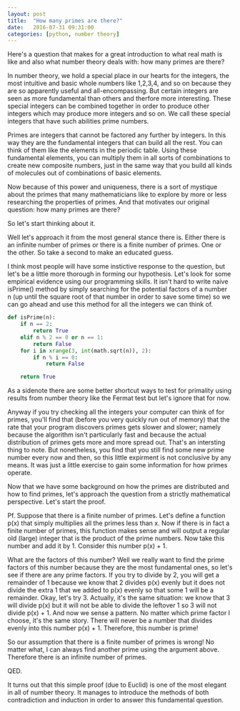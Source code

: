 ```yaml
---
layout: post
title:  "How many primes are there?"
date:   2016-07-31 09:31:00
categories: [python, number theory]
---
```


Here's a question that makes for a great introduction to what real math is like and also what number theory deals with: how many primes are there?

In number theory, we hold a special place in our hearts for the integers, the most intuitive and basic whole numbers like 1,2,3,4, and so on because they are so apparently useful and all-encompassing. But certain integers are seen as more fundamental than others and therfore more interesting. These special integers can be combined together in order to produce other integers which may produce more integers and so on. We call these special integers that have such abilities prime numbers.

Primes are integers that cannot be factored any further by integers. In this way they are the fundamental integers that can build all the rest. You can think of them like the elements in the periodic table. Using these fundamental elements, you can multiply them in all sorts of combinations to create new composite numbers, just in the same way that you build all kinds of molecules out of combinations of basic elements. 

Now because of this power and uniqueness, there is a sort of mystique about the primes that many mathematicians like to explore by more or less researching the properties of primes. And that motivates our original question: how many primes are there?

So let's start thinking about it.

Well let's approach it from the most general stance there is. Either there is an infinite number of primes or there is a finite number of primes. One or the other. So take a second to make an educated guess.

I think most people will have some instictive response to the question, but let's be a little more thorough in forming our hypothesis. Let's look for some empirical evidence using our programming skills. It isn't hard to write naive isPrime() method by simply searching for the potential factors of a number n (up until the square root of that number in order to save some time) so we can go ahead and use this method for all the integers we can think of. 

```python
def isPrime(n):
    if n == 2: 
        return True
    elif n % 2 == 0 or n == 1: 
        return False
    for i in xrange(3, int(math.sqrt(n)), 2):
        if n % i == 0:
            return False

    return True
```

As a sidenote there are some better shortcut ways to test for primality using results from number theory like the Fermat test but let's ignore that for now.

Anyway if you try checking all the integers your computer can think of for primes, you'll find that (before you very quickly run out of memory) that the rate that your program discovers primes gets slower and slower; namely because the algorithm isn't particularly fast and because the actual distribution of primes gets more and more spread out. That's an intersting thing to note. But nonetheless, you find that you still find some new prime number every now and then, so this little expirment is not conclusive by any means. It was just a little exercise to gain some information for how primes operate.

Now that we have some background on how the primes are distributed and how to find primes, let's approach the question from a strictly mathematical perspective. Let's start the proof.

Pf.
Suppose that there is a finite number of primes. Let's define a function p(x) that simply multiplies all the primes less than x. Now if there is in fact a finite number of primes, this function makes sense and will output a regular old (large) integer that is the product of the prime numbers. Now take this number and add it by 1. Consider this number p(x) + 1. 

What are the factors of this number? Well we really want to find the prime factors of this number because they are the most fundamental ones, so let's see if there are any prime factors. If you try to divide by 2, you will get a remainder of 1 because we know that 2 divides p(x) evenly but it does not divide the extra 1 that we added to p(x) evenly so that some 1 will be a remainder. Okay, let's try 3. Actually, it's the same situation: we know that 3 will divide p(x) but it will not be able to divide the leftover 1 so 3 will not divide p(x) + 1. And now we sense a pattern. No matter which prime factor I choose, it's the same story. There will never be a number that divides evenly into this number p(x) + 1. Therefore, this number is prime!

So our assumption that there is a finite number of primes is wrong! No matter what, I can always find another prime using the argument above. Therefore there is an infinite number of primes.

QED. 

It turns out that this simple proof (due to Euclid) is one of the most elegant in all of number theory. It manages to introduce the methods of both contradiction and induction in order to answer this fundamental question.
